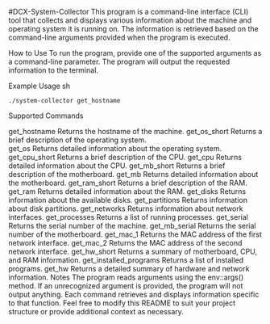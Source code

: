 #DCX-System-Collector
This program is a command-line interface (CLI) tool that collects and displays various information about the machine and operating system it is running on. The information is retrieved based on the command-line arguments provided when the program is executed.

How to Use
To run the program, provide one of the supported arguments as a command-line parameter. The program will output the requested information to the terminal.

Example Usage
sh
```
./system-collector get_hostname
```

Supported Commands

get_hostname	Returns the hostname of the machine.
get_os_short	Returns a brief description of the operating system.  
get_os	Returns detailed information about the operating system.
get_cpu_short	Returns a brief description of the CPU.
get_cpu	Returns detailed information about the CPU.
get_mb_short	Returns a brief description of the motherboard.
get_mb	Returns detailed information about the motherboard.
get_ram_short	Returns a brief description of the RAM.
get_ram	Returns detailed information about the RAM.
get_disks	Returns information about the available disks.
get_partitions	Returns information about disk partitions.
get_networks	Returns information about network interfaces.
get_processes	Returns a list of running processes.
get_serial	Returns the serial number of the machine.
get_mb_serial	Returns the serial number of the motherboard.
get_mac_1	Returns the MAC address of the first network interface.
get_mac_2	Returns the MAC address of the second network interface.
get_hw_short	Returns a summary of motherboard, CPU, and RAM information.
get_installed_programs	Returns a list of installed programs.
get_hw	Returns a detailed summary of hardware and network information.
Notes
The program reads arguments using the env::args() method.
If an unrecognized argument is provided, the program will not output anything.
Each command retrieves and displays information specific to that function.
Feel free to modify this README to suit your project structure or provide additional context as necessary.
